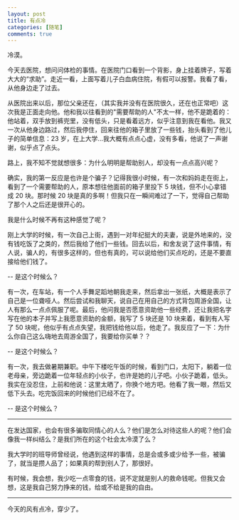 ```yaml
---
layout: post
title: 有点冷
categories: [随笔]
comments: true
---
```


冷漠。

<!--more-->

今天去医院，想问问体检的事情。在医院门口看到一个背影，身上挂着牌子，写着大大的“求助”。走近一看，上面写着儿子白血病住院，有假可以报警。我看了看，从他身边走了过去。

从医院出来以后，那位父亲还在，（其实我并没有在医院很久，还在也正常吧）这次我是正面走向他。他和我以往看到的"需要帮助的人"不太一样，他不是跪着的：他站着，双手放到裤兜里，没有低头，只是看着远方，似乎注意到我在看他。我又一次从他身边路过，然后我停住，回来往他的箱子里放了一些钱，抬头看到了他儿子的简单信息：23 岁，在上大学...我大概有点点心虚，没有多看，他说了一声谢谢，似乎点了点头。

路上，我不知不觉就想很多：为什么明明是帮助别人，却没有一点点高兴呢？

确实，我的第一反应是也许是个骗子？记得我很小时候，有一次和妈妈走在街上，看到了一个需要帮助的人，原本想往他面前的箱子里投下 5 块钱，但不小心拿错成 20 块。那时候 20 块是真的多啊！但我只在一瞬间难过了一下，觉得自己帮助了那个人之后还是很开心的。

我是什么时候不再有这种感觉了呢？

刚上大学的时候，有一次自己上街，遇到一对年纪挺大的夫妻，说是外地来的，没有钱吃饭了之类的，然后我给了他们一些钱。回去以后，和舍友说了这件事情，有人说，骗人的，有很多这样的，但也有真的，可以说给他们买点吃的，还是不要直接给他们钱了。  

-- 是这个时候么？

有一次，在车站，有一个人手舞足蹈地朝我走来，然后拿出一张纸，大概是表示了自己是一位聋哑人。然后尝试和我聊天，说自己在用自己的方式背包周游全国，让人有那么一点点佩服了呢。最后，他问我是否愿意资助他一些经费，还让我把名字写在他的本子并写上我愿意资助的金额，我写了 5 块还是 10 块来着，看到有人写了 50 块呢，他似乎有点点失望，我把钱给他以后，他走了。我反应了一下：为什么你自己这么嗨地去周游全国了，我要给你买单？？  

-- 是这个时候么？

有一次，我去做暑期兼职。中午下楼吃午饭的时候，看到门口，太阳下，躺着一位老母亲，旁边跪着一位年轻点的小伙子，也许是她的儿子吧。小伙子跪着，低头。我实在没忍住，上前和他说：这里太晒了，你换个地方吧。他看了我一眼，然后又低下头去。吃完饭回来的时候他们已经不在了。  

-- 是这个时候么？

-------------------------------------------

在发达国家，也会有很多骗取同情心的人么？他们是怎么对待这些人的呢？他们会像我一样纠结么？是我们所在的这个社会太冷漠了么？

我大学时的班导师曾经说，他遇到这样的事情，总是会或多或少给予一些，被骗了，就当是攒人品了；如果真的帮到别人了，那很好。

有时候，我会想，我少吃一点零食的钱，说不定就是别人的救命钱呢。但我又会想，这是我自己努力挣来的钱，给或不给是我的自由。

-------------------------------------------

今天的风有点冷，穿少了。
